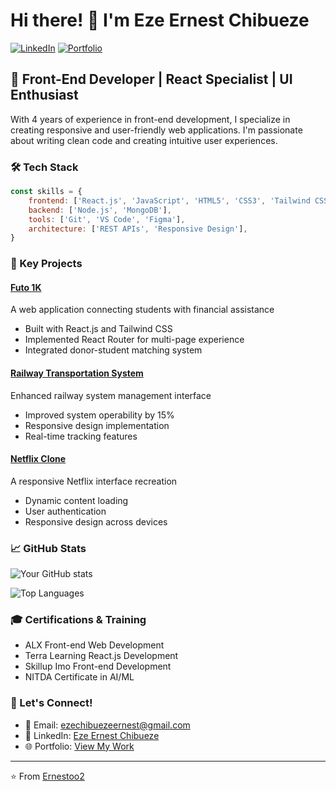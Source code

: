 # Hi there! 👋 I'm Eze Ernest Chibueze

[![LinkedIn](https://img.shields.io/badge/LinkedIn-ernestoo2-blue)](https://www.linkedin.com/in/ernestoo2)
[![Portfolio](https://img.shields.io/badge/Portfolio-Visit%20Now-green)](https://catfish-app-phi.vercel.app/)



## 🚀 Front-End Developer | React Specialist | UI Enthusiast

With 4 years of experience in front-end development, I specialize in creating responsive and user-friendly web applications. I'm passionate about writing clean code and creating intuitive user experiences.

### 🛠️ Tech Stack

```javascript
const skills = {
    frontend: ['React.js', 'JavaScript', 'HTML5', 'CSS3', 'Tailwind CSS'],
    backend: ['Node.js', 'MongoDB'],
    tools: ['Git', 'VS Code', 'Figma'],
    architecture: ['REST APIs', 'Responsive Design'],
}
```

### 🎯 Key Projects

#### [Futo 1K](https://github.com/YourUsername/futo-1k)
A web application connecting students with financial assistance
- Built with React.js and Tailwind CSS
- Implemented React Router for multi-page experience
- Integrated donor-student matching system

#### [Railway Transportation System](https://raiilway-transport.vercel.app/)
Enhanced railway system management interface
- Improved system operability by 15%
- Responsive design implementation
- Real-time tracking features

#### [Netflix Clone](https://skillup-imo-3ni4.vercel.app/)
A responsive Netflix interface recreation
- Dynamic content loading
- User authentication
- Responsive design across devices

### 📈 GitHub Stats

![Your GitHub stats](https://github-readme-stats.vercel.app/api?username=Ernestoo2&show_icons=true&theme=radical)

![Top Languages](https://github-readme-stats.vercel.app/api/top-langs/?username=Ernestoo2&layout=compact&theme=radical)

### 🎓 Certifications & Training
- ALX Front-end Web Development
- Terra Learning React.js Development
- Skillup Imo Front-end Development
- NITDA Certificate in AI/ML

### 🤝 Let's Connect!
- 📧 Email: ezechibuezeernest@gmail.com
- 💼 LinkedIn: [Eze Ernest Chibueze](https://www.linkedin.com/in/ernestoo2)
- 🌐 Portfolio: [View My Work](https://catfish-app-phi.vercel.app/)

---
⭐️ From [Ernestoo2](https://github.com/Ernestoo2)
